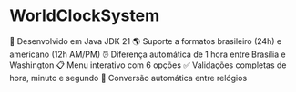 # WorldClockSystem
🔧 Desenvolvido em Java JDK 21 🌎 Suporte a formatos brasileiro (24h) e americano (12h AM/PM) ⏰ Diferença automática de 1 hora entre Brasília e Washington 📋 Menu interativo com 6 opções ✅ Validações completas de hora, minuto e segundo 🔄 Conversão automática entre relógios
